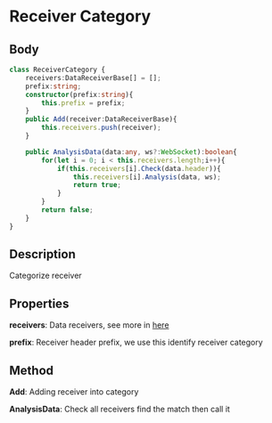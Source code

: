 # Receiver Category

## Body

```typescript
class ReceiverCategory {
    receivers:DataReceiverBase[] = [];
    prefix:string;
    constructor(prefix:string){
        this.prefix = prefix;
    }
    public Add(receiver:DataReceiverBase){
        this.receivers.push(receiver);
    }

    public AnalysisData(data:any, ws?:WebSocket):boolean{
        for(let i = 0; i < this.receivers.length;i++){
            if(this.receivers[i].Check(data.header)){
                this.receivers[i].Analysis(data, ws);
                return true;
            }
        }
        return false;
    }
}
```

## Description

Categorize receiver

## Properties

**receivers**: Data receivers, see more in [here](./DataReceiverBase.md)

**prefix**: Receiver header prefix, we use this identify receiver category

## Method

**Add**: Adding receiver into category

**AnalysisData**: Check all receivers find the match then call it
